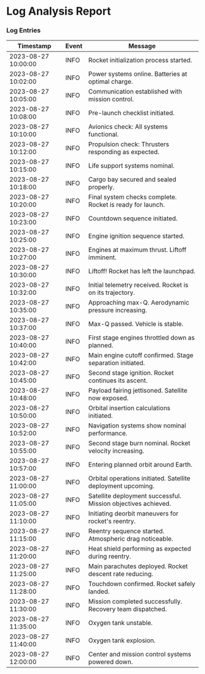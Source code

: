 # Log Analysis Report

### Log Entries

| Timestamp           | Event | Message                                                       |
| ------------------- | ----- | ------------------------------------------------------------- |
| 2023-08-27 10:00:00 | INFO  | Rocket initialization process started.                        |
| 2023-08-27 10:02:00 | INFO  | Power systems online. Batteries at optimal charge.            |
| 2023-08-27 10:05:00 | INFO  | Communication established with mission control.               |
| 2023-08-27 10:08:00 | INFO  | Pre-launch checklist initiated.                               |
| 2023-08-27 10:10:00 | INFO  | Avionics check: All systems functional.                       |
| 2023-08-27 10:12:00 | INFO  | Propulsion check: Thrusters responding as expected.           |
| 2023-08-27 10:15:00 | INFO  | Life support systems nominal.                                 |
| 2023-08-27 10:18:00 | INFO  | Cargo bay secured and sealed properly.                        |
| 2023-08-27 10:20:00 | INFO  | Final system checks complete. Rocket is ready for launch.     |
| 2023-08-27 10:23:00 | INFO  | Countdown sequence initiated.                                 |
| 2023-08-27 10:25:00 | INFO  | Engine ignition sequence started.                             |
| 2023-08-27 10:27:00 | INFO  | Engines at maximum thrust. Liftoff imminent.                  |
| 2023-08-27 10:30:00 | INFO  | Liftoff! Rocket has left the launchpad.                       |
| 2023-08-27 10:32:00 | INFO  | Initial telemetry received. Rocket is on its trajectory.      |
| 2023-08-27 10:35:00 | INFO  | Approaching max-Q. Aerodynamic pressure increasing.           |
| 2023-08-27 10:37:00 | INFO  | Max-Q passed. Vehicle is stable.                              |
| 2023-08-27 10:40:00 | INFO  | First stage engines throttled down as planned.                |
| 2023-08-27 10:42:00 | INFO  | Main engine cutoff confirmed. Stage separation initiated.     |
| 2023-08-27 10:45:00 | INFO  | Second stage ignition. Rocket continues its ascent.           |
| 2023-08-27 10:48:00 | INFO  | Payload fairing jettisoned. Satellite now exposed.            |
| 2023-08-27 10:50:00 | INFO  | Orbital insertion calculations initiated.                     |
| 2023-08-27 10:52:00 | INFO  | Navigation systems show nominal performance.                  |
| 2023-08-27 10:55:00 | INFO  | Second stage burn nominal. Rocket velocity increasing.        |
| 2023-08-27 10:57:00 | INFO  | Entering planned orbit around Earth.                          |
| 2023-08-27 11:00:00 | INFO  | Orbital operations initiated. Satellite deployment upcoming.  |
| 2023-08-27 11:05:00 | INFO  | Satellite deployment successful. Mission objectives achieved. |
| 2023-08-27 11:10:00 | INFO  | Initiating deorbit maneuvers for rocket's reentry.            |
| 2023-08-27 11:15:00 | INFO  | Reentry sequence started. Atmospheric drag noticeable.        |
| 2023-08-27 11:20:00 | INFO  | Heat shield performing as expected during reentry.            |
| 2023-08-27 11:25:00 | INFO  | Main parachutes deployed. Rocket descent rate reducing.       |
| 2023-08-27 11:28:00 | INFO  | Touchdown confirmed. Rocket safely landed.                    |
| 2023-08-27 11:30:00 | INFO  | Mission completed successfully. Recovery team dispatched.     |
| 2023-08-27 11:35:00 | INFO  | Oxygen tank unstable.                                         |
| 2023-08-27 11:40:00 | INFO  | Oxygen tank explosion.                                        |
| 2023-08-27 12:00:00 | INFO  | Center and mission control systems powered down.              |
